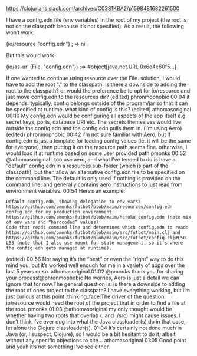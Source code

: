https://clojurians.slack.com/archives/C03S1KBA2/p1598481682261500

I have a config.edn file (env variables) in the root of my project (the root is not on the classpath because it’s not specified).  As a result, the following won’t work:

(io/resource "config.edn") ; => nil

But this would work

(io/as-url (File. "config.edn")) ;=> #object[java.net.URL 0x6e4e60f5...]

If one  wanted to continue using resource over the File. solution, I would have to add the root "." to the classpath.  Is there a downside to adding the root to the classpath?  or would the preference be to opt for io/resource and just move config.edn to the resources dir? (edited)
phronmophobic  00:04
it depends. typically, config belongs outside of the program/jar so that it can be specified at runtime. what kind of config is this? (edited)
athomasoriginal  00:10
My config.edn would be configuring all aspects of the app itself e.g. secret keys, ports, database URI etc.  The secrets themselves would live outside the config.edn  and the config.edn pulls them in.  (i’m using Aero) (edited)
phronmophobic  00:42
i'm not sure familiar with Aero, but if config.edn is just a template for loading config values (ie. it will be the same for everyone), then putting it on the resource path seems fine. otherwise, I would load it at runtime based on some user provided path
pmonks  00:52
@athomasoriginal I too use aero, and what I’ve tended to do is have a “default” config.edn in a resources sub-folder (which is part of the classpath), but then allow an alternative config.edn file to be specified on the command line.  The default is only used if nothing is provided on the command line, and generally contains aero instructions to just read from environment variables.
00:54
Here’s an example:

    Default config.edn, showing delegation to env vars: https://github.com/pmonks/futbot/blob/main/resources/config.edn
    config.edn for my production environment: https://github.com/pmonks/futbot/blob/main/heroku-config.edn (note mix of env vars and “hardcoded” values)
    Code that reads command line and determines which config.edn to read: https://github.com/pmonks/futbot/blob/main/src/futbot/main.clj and https://github.com/pmonks/futbot/blob/main/src/futbot/config.clj#L50-L53 (note that I also use mount for state management, so it’s where the config.edn gets managed at runtime).

(edited)
00:56
Not saying it’s the “best” or even the “right” way to do this mind you, but it’s worked well enough for me in a variety of apps over the last 5 years or so.
athomasoriginal  01:02
@pmonks thank you for sharing your process!@phronmophobic No worries, Aero is just a detail we can ignore that for now.The general question is: is there a downside to adding the root of ones project to the classpath?  I have everything working, but i’m just curious at this point :thinking_face:The driver of the question:  io/resource would need the root of the project that in order to find a file at the root.
pmonks  01:03
@athomasoriginal my only thought would be whether having two roots that overlap (. and ./src) might cause issues. I don’t think I’ve ever dug into what the Java classloader(s) do in that case, let alone the Clojure classloader(s).
01:04
It’s certainly not done much in Java (or, I suspect, Clojure), so I would be a bit hesitant to do it, albeit without any specific objections to cite…
athomasoriginal  01:05
Good point and yeah it’s not something I’ve see either.
